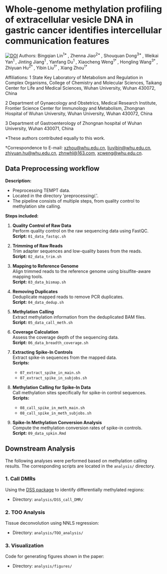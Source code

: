  # Whole-genome methylation profiling of extracellular vesicle DNA in gastric cancer identifies intercellular communication features
 [![DOI](https://zenodo.org/badge/852580707.svg)](https://doi.org/10.5281/zenodo.16624305)
 Authors: Bingqian Lin<sup>1* </sup>, Zhenna Jiao<sup>2* </sup>, Shouquan Dong<sup>3* </sup>, Weikai Yan<sup>1 </sup>, Jinting Jiang<sup>1 </sup>, Yanfang Du<sup>1 </sup>, Xiaocheng Weng<sup>1† </sup>, Hongling Wang<sup>3† </sup>, Zhiyuan Hu<sup>2† </sup>, Yibin Liu<sup>1† </sup>, Xiang Zhou<sup>1† </sup>  
 
 Affiliations:
 1 State Key Laboratory of Metabolism and Regulation in Complex Organisms, College of Chemistry and Molecular Sciences, Taikang Center for Life and Medical Sciences, Wuhan University, Wuhan 430072, China
 
 2 Department of Gynaecology and Obstetrics, Medical Research Institute, Frontier Science Center for Immunology and Metabolism, Zhongnan Hospital of Wuhan University, Wuhan University, Wuhan 430072, China
 
 3 Department of Gastroenterology of Zhongnan hospital of Wuhan University, Wuhan 430071, China
 
 *These authors contributed equally to this work. 
 
 †Correspondence to E-mail: xzhou@whu.edu.cn, liuyibin@whu.edu.cn, zhiyuan.hu@whu.edu.cn, zhnwhl@163.com, xcweng@whu.edu.cn.
 
 ## Data Preprocessing workflow 
 
 **Description:**
 * Preprocessing TEMPT data.
 * Located in the directory 'preprocessing/.'.
 * The pipeline consists of multiple steps, from quality control to methylation site calling.
 
 **Steps included:**
 1. **Quality Control of Raw Data**  
    Perform quality control on the raw sequencing data using FastQC.  
    **Script:** `01_data_fastqc.sh`
    
 3. **Trimming of Raw Reads**  
    Trim adapter sequences and low-quality bases from the reads.  
    **Script:** `02_data_trim.sh`
    
 4. **Mapping to Reference Genome**  
    Align trimmed reads to the reference genome using bisulfite-aware mapping tools.  
    **Script:** `03_data_bismap.sh`
 
 5. **Removing Duplicates**  
    Deduplicate mapped reads to remove PCR duplicates.  
    **Script:** `04_data_dedup.sh`
 
 6. **Methylation Calling**  
    Extract methylation information from the deduplicated BAM files.  
    **Script:** `05_data_call_meth.sh`
 
 7. **Coverage Calculation**  
    Assess the coverage depth of the sequencing data.  
    **Script:** `06_data_breadth_coverage.sh`
 
 8. **Extracting Spike-In Controls**  
    Extract spike-in sequences from the mapped data.  
    **Scripts:**  
    - `07_extract_spike_in_main.sh`  
    - `07_extract_spike_in_subjobs.sh`
 
 9. **Methylation Calling for Spike-In Data**  
    Call methylation sites specifically for spike-in control sequences.  
    **Scripts:**  
    - `08_call_spike_in_meth_main.sh`  
    - `08_call_spike_in_meth_subjobs.sh`
 
 10. **Spike-In Methylation Conversion Analysis**  
    Compute the methylation conversion rates of spike-in controls.  
    **Script:** `09_data_spkin.Rmd`
 
 ## Downstream Analysis
 
 The following analyses were performed based on methylation calling results. The corresponding scripts are located in the `analysis/` directory.
 
 ### 1. Call DMRs
 
 Using the [DSS package](http://bioconductor.org/packages/release/bioc/html/DSS.html) to identify differentially methylated regions:
 
 - Directory: `analysis/DSS_call_DMR/`
 
 ### 2. TOO Analysis
 
 Tissue deconvolution using NNLS regression:
 
 - Directory: `analysis/TOO_analysis/`
 
 ### 3. Visualization
 
 Code for generating figures shown in the paper:
 
 - Directory: `analysis/figures/`
 
 
 
 
 
 
 
 
